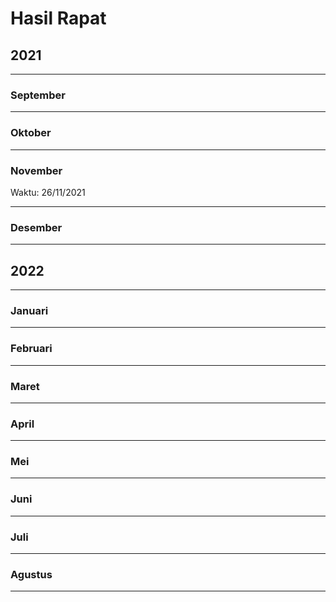 # Hasil Rapat

## 2021

___

### September

___

### Oktober

___

### November
Waktu: 26/11/2021

___

### Desember

___

## 2022
___

### Januari

___

### Februari

___

### Maret

___

### April
___


### Mei
___


### Juni
___


### Juli
___


### Agustus
___


